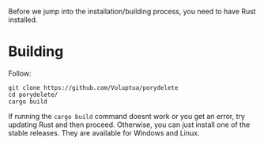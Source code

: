 Before we jump into the installation/building process, you need to have Rust installed.

# Building

Follow:

```
git clone https://github.com/Voluptua/porydelete
cd porydelete/
cargo build
```

If running the `cargo build` command doesnt work or you get an error, try updating Rust and then proceed. Otherwise, you can just install one of the stable releases. They are available for Windows and Linux.